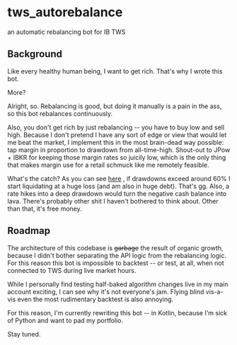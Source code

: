 # tws_autorebalance

an automatic rebalancing bot for IB TWS

## Background

Like every healthy human being, I want to get rich. That's why I wrote this bot.

More?

Alright, so. Rebalancing is good, but doing it manually is a pain in the ass, so
this bot rebalances continuously.

Also, you don't get rich by just rebalancing -- you have to buy low and sell
high. Because I don't pretend I have any sort of edge or view that would let me
beat the market, I implement this in the most brain-dead way possible: tap
margin in proportion to drawdown from all-time-high. Shout-out to JPow + IBKR
for keeping those margin rates so juicily low, which is the only thing that
makes margin use for a retail schmuck like me remotely feasible.

What's the catch? As you can
see [here](https://github.com/qdbp/tws_autorebalance/blob/master/src/analysis/notebooks/util_investigation.ipynb)
, if drawdowns exceed around 60% I start liquidating at a huge loss (and am also
in huge debt). That's gg. Also, a rate hikes into a deep drawdown would turn the
negative cash balance into lava. There's probably other shit I haven't bothered
to think about. Other than that, it's free money.

## Roadmap

The architecture of this codebase is ~~garbage~~ the result of organic growth,
because I didn't bother separating the API logic from the rebalancing logic.
For this reason this bot is impossible to backtest -- or test, at all, when not
connected to TWS during live market hours.

While I personally find testing half-baked algorithm changes live in my main
account exciting, I can see why it's not everyone's jam. Flying blind vis-a-vis
even the most rudimentary backtest is also annoying.

For this reason, I'm currently rewriting this bot -- in Kotlin, because I'm sick
of Python and want to pad my portfolio.

Stay tuned.
